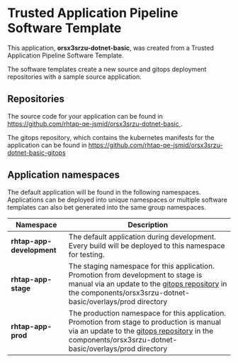 # Trusted Application Pipeline Software Template

This application, **orsx3srzu-dotnet-basic**, was created from a Trusted Application Pipeline Software Template.

The software templates create a new source and gitops deployment repositories with a sample source application. 

## Repositories

The source code for your application can be found in [https://github.com/rhtap-qe-jsmid/orsx3srzu-dotnet-basic ](https://github.com/rhtap-qe-jsmid/orsx3srzu-dotnet-basic ).
 
The gitops repository, which contains the kubernetes manifests for the application can be found in 
[https://github.com/rhtap-qe-jsmid/orsx3srzu-dotnet-basic-gitops ](https://github.com/rhtap-qe-jsmid/orsx3srzu-dotnet-basic-gitops ) 

## Application namespaces 

The default application will be found in the following namespaces. Applications can be deployed into unique namespaces or multiple software templates can also bet generated into the same group namespaces.  

|  Namespace   |  Description   |  
| -------- | -------- |   
| **rhtap-app-development** | The default application during development. Every build will be deployed to this namespace for testing. | 
| **rhtap-app-stage** | The staging namespace for this application. Promotion from development to stage is manual via an update to the [gitops repository](https://github.com/rhtap-qe-jsmid/orsx3srzu-dotnet-basic-gitops ) in the components/orsx3srzu-dotnet-basic/overlays/prod directory |  
| **rhtap-app-prod** | The production namespace for this application. Promotion from stage to production is manual via an update to the [gitops repository](https://github.com/rhtap-qe-jsmid/orsx3srzu-dotnet-basic-gitops ) in the components/orsx3srzu-dotnet-basic/overlays/prod directory | 
